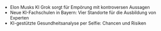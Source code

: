 - Elon Musks KI Grok sorgt für Empörung mit kontroversen Aussagen
- Neue KI-Fachschulen in Bayern: Vier Standorte für die Ausbildung von Experten
- KI-gestützte Gesundheitsanalyse per Selfie: Chancen und Risiken
